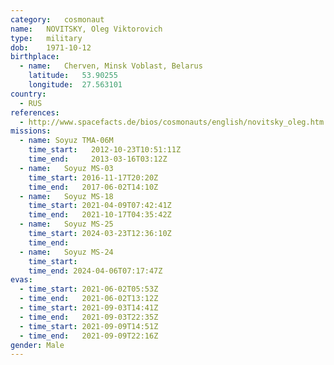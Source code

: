 ```yaml
---
category:	cosmonaut
name:	NOVITSKY, Oleg Viktorovich
type:	military
dob:	1971-10-12
birthplace:
  - name:	Cherven, Minsk Voblast, Belarus
    latitude:	53.90255
    longitude:	27.563101
country:
  - RUS
references:
  - http://www.spacefacts.de/bios/cosmonauts/english/novitsky_oleg.htm
missions:
  - name: Soyuz TMA-06M
    time_start:   2012-10-23T10:51:11Z
    time_end:     2013-03-16T03:12Z
  - name:	Soyuz MS-03
    time_start:	2016-11-17T20:20Z
    time_end:	2017-06-02T14:10Z
  - name:	Soyuz MS-18
    time_start:	2021-04-09T07:42:41Z
    time_end:	2021-10-17T04:35:42Z
  - name:	Soyuz MS-25
    time_start:	2024-03-23T12:36:10Z
    time_end:
  - name:	Soyuz MS-24
    time_start:
    time_end: 2024-04-06T07:17:47Z
evas:
  - time_start:	2021-06-02T05:53Z
  - time_end:	2021-06-02T13:12Z
  - time_start:	2021-09-03T14:41Z
  - time_end:	2021-09-03T22:35Z
  - time_start:	2021-09-09T14:51Z
  - time_end:	2021-09-09T22:16Z
gender:	Male
---
```

